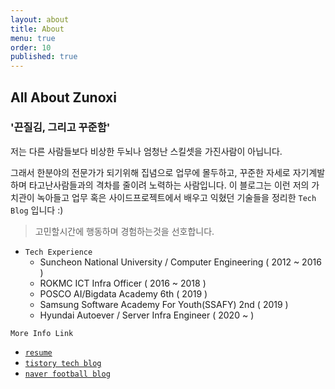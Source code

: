 ```yaml
---
layout: about
title: About
menu: true
order: 10
published: true
---
```


## All About Zunoxi

### '끈질김, 그리고 꾸준함' 

저는 다른 사람들보다 비상한 두뇌나 엄청난 스킬셋을 가진사람이 아닙니다. 

그래서 한분야의 전문가가 되기위해 집념으로 업무에 몰두하고, 꾸준한 자세로 자기계발하며 타고난사람들과의 격차를 줄이려 노력하는 사람입니다. 이 블로그는 이런 저의 가치관이 녹아들고 업무 혹은 사이드프로젝트에서 배우고 익혔던 기술들을 정리한 `Tech Blog` 입니다 :)

>고민할시간에 행동하며 경험하는것을 선호합니다.

- `Tech Experience`
	- Suncheon National University / Computer Engineering ( 2012 ~ 2016 )
    - ROKMC ICT Infra Officer ( 2016 ~ 2018 )
    - POSCO AI/Bigdata Academy 6th ( 2019 )
	- Samsung Software Academy For Youth(SSAFY) 2nd ( 2019 )
    - Hyundai Autoever / Server Infra Engineer ( 2020 ~ )
    
`More Info Link`
- [`resume`](http://zunoxi.ddns.net/main.html)
- [`tistory tech blog`](https://zunoxi.tistory.com/)
- [`naver football blog`](https://blog.naver.com/cross9308)
